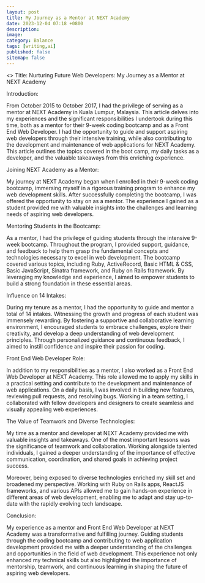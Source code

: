 ```yaml
---
layout: post
title: My Journey as a Mentor at NEXT Academy
date: 2023-12-04 07:18 +0800
description:
image:
category: Balance
tags: [writing,ai]
published: false
sitemap: false
---
```

<>
Title: Nurturing Future Web Developers: My Journey as a Mentor at NEXT Academy

Introduction:

From October 2015 to October 2017, I had the privilege of serving as a mentor at NEXT Academy in Kuala Lumpur, Malaysia. This article delves into my experiences and the significant responsibilities I undertook during this time, both as a mentor for their 9-week coding bootcamp and as a Front End Web Developer. I had the opportunity to guide and support aspiring web developers through their intensive training, while also contributing to the development and maintenance of web applications for NEXT Academy. This article outlines the topics covered in the boot camp, my daily tasks as a developer, and the valuable takeaways from this enriching experience.

Joining NEXT Academy as a Mentor:

My journey at NEXT Academy began when I enrolled in their 9-week coding bootcamp, immersing myself in a rigorous training program to enhance my web development skills. After successfully completing the bootcamp, I was offered the opportunity to stay on as a mentor. The experience I gained as a student provided me with valuable insights into the challenges and learning needs of aspiring web developers.

Mentoring Students in the Bootcamp:

As a mentor, I had the privilege of guiding students through the intensive 9-week bootcamp. Throughout the program, I provided support, guidance, and feedback to help them grasp the fundamental concepts and technologies necessary to excel in web development. The bootcamp covered various topics, including Ruby, ActiveRecord, Basic HTML &amp; CSS, Basic JavaScript, Sinatra framework, and Ruby on Rails framework. By leveraging my knowledge and experience, I aimed to empower students to build a strong foundation in these essential areas.

Influence on 14 Intakes:

During my tenure as a mentor, I had the opportunity to guide and mentor a total of 14 intakes. Witnessing the growth and progress of each student was immensely rewarding. By fostering a supportive and collaborative learning environment, I encouraged students to embrace challenges, explore their creativity, and develop a deep understanding of web development principles. Through personalized guidance and continuous feedback, I aimed to instill confidence and inspire their passion for coding.

Front End Web Developer Role:

In addition to my responsibilities as a mentor, I also worked as a Front End Web Developer at NEXT Academy. This role allowed me to apply my skills in a practical setting and contribute to the development and maintenance of web applications. On a daily basis, I was involved in building new features, reviewing pull requests, and resolving bugs. Working in a team setting, I collaborated with fellow developers and designers to create seamless and visually appealing web experiences.

The Value of Teamwork and Diverse Technologies:

My time as a mentor and developer at NEXT Academy provided me with valuable insights and takeaways. One of the most important lessons was the significance of teamwork and collaboration. Working alongside talented individuals, I gained a deeper understanding of the importance of effective communication, coordination, and shared goals in achieving project success.

Moreover, being exposed to diverse technologies enriched my skill set and broadened my perspective. Working with Ruby on Rails apps, ReactJS frameworks, and various APIs allowed me to gain hands-on experience in different areas of web development, enabling me to adapt and stay up-to-date with the rapidly evolving tech landscape.

Conclusion:

My experience as a mentor and Front End Web Developer at NEXT Academy was a transformative and fulfilling journey. Guiding students through the coding bootcamp and contributing to web application development provided me with a deeper understanding of the challenges and opportunities in the field of web development. This experience not only enhanced my technical skills but also highlighted the importance of mentorship, teamwork, and continuous learning in shaping the future of aspiring web developers.
